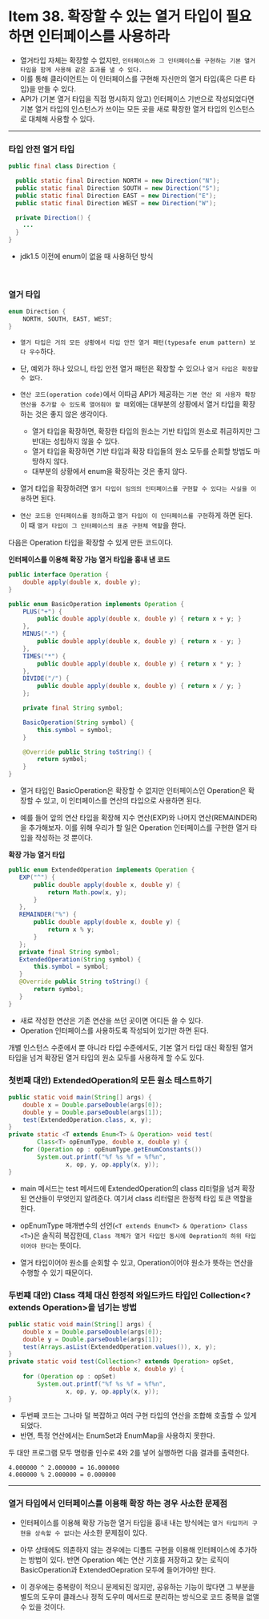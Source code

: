# Item 38. 확장할 수 있는 열거 타입이 필요하면 인터페이스를 사용하라

-   열거타입 자체는 확장할 수 없지만, `인터페이스와 그 인터페이스를 구현하는 기본 열거 타입을 함께 사용해 같은 효과를 낼 수 있다.`
-   이를 통해 클라이언트는 이 인터페이스를 구현해 자신만의 열거 타입(혹은 다른 타입)을 만들 수 있다.
-   API가 (기본 열거 타입을 직접 명시하지 않고) 인터페이스 기반으로 작성되었다면 기본 열거 타입의 인스턴스가 쓰이는 모든 곳을 새로 확장한 열거 타입의 인스턴스로 대체해 사용할 수 있다.

---

### 타입 안전 열거 타입

```java
public final class Direction {

  public static final Direction NORTH = new Direction("N");
  public static final Direction SOUTH = new Direction("S");
  public static final Direction EAST = new Direction("E");
  public static final Direction WEST = new Direction("W");

  private Direction() {
    ...
  }
}
```

-   jdk1.5 이전에 enum이 없을 때 사용하던 방식

<br/>

### 열거 타입

```java
enum Direction {
    NORTH, SOUTH, EAST, WEST;
}
```

-   `열거 타입은 거의 모든 상황에서 타입 안전 열거 패턴(typesafe enum pattern) 보다 우수`하다.
-   단, 예외가 하나 있으니, 타입 안전 열거 패턴은 확장할 수 있으나 `열거 타입은 확장할 수 없다`.

-   `연산 코드(operation code)`에서 이따금 API가 제공하는 `기본 연산 외 사용자 확장 연산을 추가할 수 있도록 열어줘야 할 때`외에는 대부분의 상황에서 열거 타입을 확장하는 것은 좋지 않은 생각이다.
    -   열거 타입을 확장하면, 확장한 타입의 원소는 기반 타입의 원소로 취금하지만 그 반대는 성립하지 않을 수 있다.
    -   열거 타입을 확장하면 기반 타입과 확장 타입들의 원소 모두를 순회할 방법도 마땅하지 않다.
    -   대부분의 상황에서 enum을 확장하는 것은 좋지 않다.
-   열거 타입을 확장하려면 `열거 타입이 임의의 인터페이스를 구현할 수 있다는 사실을 이용`하면 된다.
-   `연산 코드용 인터페이스를 정의`하고 `열거 타입이 이 인터페이스를 구현`하게 하면 된다. 이 때 `열거 타입이 그 인터페이스의 표준 구현체 역할`을 한다.

다음은 Operation 타입을 확장할 수 있게 만든 코드이다.

**인터페이스를 이용해 확장 가능 열거 타입을 흉내 낸 코드**

```java
public interface Operation {
    double apply(double x, double y);
}
```

```java
public enum BasicOperation implements Operation {
    PLUS("+") {
        public double apply(double x, double y) { return x + y; }
    },
    MINUS("-") {
        public double apply(double x, double y) { return x - y; }
    },
    TIMES("*") {
        public double apply(double x, double y) { return x * y; }
    },
    DIVIDE("/") {
        public double apply(double x, double y) { return x / y; }
    };

    private final String symbol;

    BasicOperation(String symbol) {
        this.symbol = symbol;
    }

    @Override public String toString() {
        return symbol;
    }
}
```

-   열거 타입인 BasicOperation은 확장할 수 없지만 인터페이스인 Operation은 확장할 수 있고, 이 인터페이스를 연산의 타입으로 사용하면 된다.

-   예를 들어 앞의 연산 타입을 확장해 지수 연산(EXP)와 나머지 연산(REMAINDER)을 추가해보자. 이를 위해 우리가 할 일은 Operation 인터페이스를 구현한 열거 타입을 작성하는 것 뿐이다.

**확장 가능 열거 타입**

```java
public enum ExtendedOperation implements Operation {
   EXP("^") {
       public double apply(double x, double y) {
           return Math.pow(x, y);
       }
   },
   REMAINDER("%") {
       public double apply(double x, double y) {
           return x % y;
       }
   };
   private final String symbol;
   ExtendedOperation(String symbol) {
       this.symbol = symbol;
   }
   @Override public String toString() {
       return symbol;
   }
}
```

-   새로 작성한 연산은 기존 연산을 쓰던 곳이면 어디든 쓸 수 있다.
-   Operation 인터페이스를 사용하도록 작성되어 있기만 하면 된다.

개별 인스턴스 수준에서 뿐 아니라 타입 수준에서도, 기본 열거 타입 대신 확장된 열거 타입을 넘겨 확장된 열거 타입의 원소 모두를 사용하게 할 수도 있다.

### 첫번째 대안) ExtendedOperation의 모든 원소 테스트하기

```java
public static void main(String[] args) {
    double x = Double.parseDouble(args[0]);
    double y = Double.parseDouble(args[1]);
    test(ExtendedOperation.class, x, y);
}
private static <T extends Enum<T> & Operation> void test(
        Class<T> opEnumType, double x, double y) {
    for (Operation op : opEnumType.getEnumConstants())
        System.out.printf("%f %s %f = %f%n",
                x, op, y, op.apply(x, y));
}
```

-   main 메서드는 test 메서드에 ExtendedOperation의 class 리터럴을 넘겨 확장된 연산들이 무엇인지 알려준다. 여기서 class 리터럴은 한정적 타입 토큰 역할을 한다.

-   opEnumType 매개변수의 선언(`<T extends Enum<T> & Operation> Class <T>`)은 솔직히 복잡한데, `Class 객체가 열거 타입인 동시에 Oepration의 하위 타입이어야 한다`는 뜻이다.

-   열거 타입이어야 원소를 순회할 수 있고, Operation이어야 원소가 뜻하는 연산을 수행할 수 있기 때문이다.

### 두번쨰 대안) Class 객체 대신 한정적 와일드카드 타입인 Collection<? extends Operation>을 넘기는 방법

```java
public static void main(String[] args) {
    double x = Double.parseDouble(args[0]);
    double y = Double.parseDouble(args[1]);
    test(Arrays.asList(ExtendedOperation.values()), x, y);
}
private static void test(Collection<? extends Operation> opSet,
                            double x, double y) {
    for (Operation op : opSet)
        System.out.printf("%f %s %f = %f%n",
                x, op, y, op.apply(x, y));
}
```

-   두번째 코드는 그나마 덜 복잡하고 여러 구현 타입의 연산을 조합해 호출할 수 있게 되었다.
-   반면, 특정 연산에서는 EnumSet과 EnumMap을 사용하지 못한다.

두 대안 프로그램 모두 명령줄 인수로 4와 2를 넣어 실행하면 다음 결과를 출력한다.

```
4.000000 ^ 2.000000 = 16.000000
4.000000 % 2.000000 = 0.000000
```

---

### 열거 타입에서 인터페이스를 이용해 확장 하는 경우 사소한 문제점

-   인터페이스를 이용해 확장 가능한 열거 타입을 흉내 내는 방식에는 `열거 타입끼리 구현을 상속할 수 없다`는 사소한 문제점이 있다.

-   아무 상태에도 의존하지 않는 경우에는 디폴트 구현을 이용해 인터페이스에 추가하는 방법이 있다. 반면 Operation 예는 연산 기호를 저장하고 찾는 로직이 BasicOperation과 ExtendedOepration 모두에 들어가야만 한다.

-   이 경우에는 중복량이 적으니 문제되진 않지만, 공유하는 기능이 많다면 그 부분을 별도의 도우미 클래스나 정적 도우미 메서드로 분리하는 방식으로 코드 중복을 없앨 수 있을 것이다.
